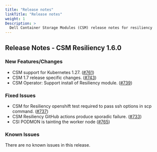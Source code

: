 ```yaml
---
title: "Release notes"
linkTitle: "Release notes"
weight: 1
Description: >
  Dell Container Storage Modules (CSM) release notes for resiliency
---
```


## Release Notes - CSM Resiliency 1.6.0

### New Features/Changes

- CSM support for Kubernetes 1.27. ([#761](https://github.com/dell/csm/issues/761))
- CSM 1.7 release specific changes. ([#743](https://github.com/dell/csm/issues/743))
- CSM Operator: Support install of Resiliency module. ([#739](https://github.com/dell/csm/issues/739))

### Fixed Issues

- CSM for Resiliency openshift test required to pass ssh options in scp command. ([#737](https://github.com/dell/csm/issues/737))
- CSM Resiliency GitHub actions produce sporadic failure. ([#733](https://github.com/dell/csm/issues/733))
- CSI PODMON is tainting the worker node ([#765](https://github.com/dell/csm/issues/765))

### Known Issues

There are no known issues in this release.
